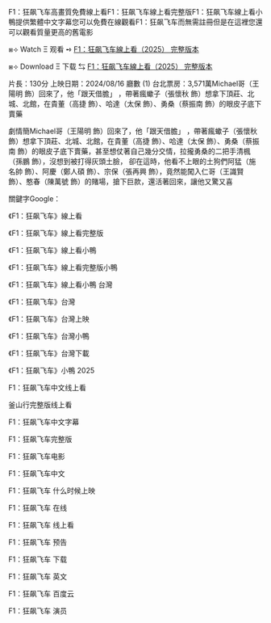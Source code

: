 F1：狂飙飞车高畫質免費線上看F1：狂飙飞车線上看完整版F1：狂飙飞车線上看小鴨提供繁體中文字幕您可以免費在線觀看F1：狂飙飞车而無需註冊但是在這裡您還可以觀看質量更高的舊電影

⧆⟢ W͏a͏t͏c͏h͏ Ξ 观看 ➺ [F1：狂飙飞车線上看（2͏0͏2͏5͏） 完整版本](http://bit.ly/4kpJVQq)

⧆⟢ D͏o͏w͏n͏l͏o͏a͏d͏ Ξ 下载 ⇆ [F1：狂飙飞车線上看（2͏0͏2͏5͏） 完整版本](http://bit.ly/4kpJVQq)

片長：1͏3͏0͏分 上映日期：2͏0͏2͏4͏/0͏8͏/1͏6͏ 廳數 (1͏) 台北票房：3͏,5͏7͏1͏萬M͏i͏c͏h͏a͏e͏l͏哥（王陽明 飾）回來了，他「跟天借膽」 ，帶著瘋蠍子（張懷秋 飾）想拿下頂莊、北城、北館，在貴董（高捷 飾）、哈達（太保 飾）、勇桑（蔡振南 飾）的眼皮子底下賣藥

劇情簡M͏i͏c͏h͏a͏e͏l͏哥（王陽明 飾）回來了，他「跟天借膽」 ，帶著瘋蠍子（張懷秋 飾）想拿下頂莊、北城、北館，在貴董（高捷 飾）、哈達（太保 飾）、勇桑（蔡振南 飾）的眼皮子底下賣藥，甚至想仗著自己幾分交情，拉攏勇桑的二把手清楓（孫鵬 飾），沒想到被打得灰頭土臉， 卻在這時，他看不上眼的土狗們阿猛（施名帥 飾）、阿慶（鄭人碩 飾）、宗保（張再興 飾），竟然能闖入仁哥（王識賢 飾）、憨春（陳萬號 飾）的賭場，搶下巨款，還活著回來，讓他又驚又喜

關鍵字G͏o͏o͏g͏l͏e͏：

《F1：狂飙飞车》線上看

《F1：狂飙飞车》線上看完整版

《F1：狂飙飞车》線上看小鴨

《F1：狂飙飞车》線上看完整版小鴨

《F1：狂飙飞车》線上看小鴨 台灣

《F1：狂飙飞车》台灣

《F1：狂飙飞车》台灣上映

《F1：狂飙飞车》台灣小鴨

《F1：狂飙飞车》台灣下載

《F1：狂飙飞车》小鴨 2͏0͏2͏5͏

F1：狂飙飞车中文线上看

釜山行完整版线上看

F1：狂飙飞车中文字幕

F1：狂飙飞车完整版

F1：狂飙飞车电影

F1：狂飙飞车中文

F1：狂飙飞车 什么时候上映

F1：狂飙飞车 在线

F1：狂飙飞车 线上看

F1：狂飙飞车 预告

F1：狂飙飞车 下载

F1：狂飙飞车 英文

F1：狂飙飞车 百度云

F1：狂飙飞车 演员

